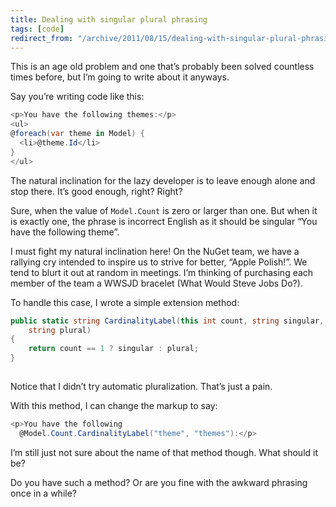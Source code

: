 ```yaml
---
title: Dealing with singular plural phrasing
tags: [code]
redirect_from: "/archive/2011/08/15/dealing-with-singular-plural-phrasing.aspx/"
---
```


This is an age old problem and one that’s probably been solved countless
times before, but I’m going to write about it anyways.

Say you’re writing code like this:

```csharp
<p>You have the following themes:</p>
<ul>
@foreach(var theme in Model) {
  <li>@theme.Id</li>
}
</ul>
```

The natural inclination for the lazy developer is to leave enough alone
and stop there. It’s good enough, right? Right?

Sure, when the value of `Model.Count` is zero or larger than one. But
when it is exactly one, the phrase is incorrect English as it should be
singular “You have the following theme”.

I must fight my natural inclination here! On the NuGet team, we have a
rallying cry intended to inspire us to strive for better, “Apple
Polish!”. We tend to blurt it out at random in meetings. I’m thinking of
purchasing each member of the team a WWSJD bracelet (What Would Steve
Jobs Do?).

To handle this case, I wrote a simple extension method:

```csharp
public static string CardinalityLabel(this int count, string singular,
    string plural)
{
    return count == 1 ? singular : plural;
}
    
```

Notice that I didn’t try automatic pluralization. That’s just a pain.

With this method, I can change the markup to say:

```csharp
<p>You have the following 
  @Model.Count.CardinalityLabel("theme", "themes"):</p>
```

I’m still just not sure about the name of that method though. What
should it be?

Do you have such a method? Or are you fine with the awkward phrasing
once in a while?

